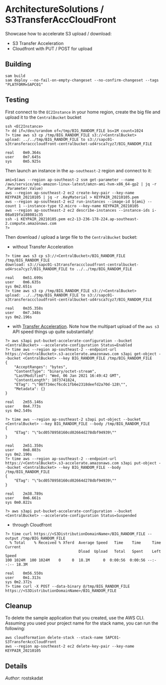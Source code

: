 # ArchitectureSolutions / S3TransferAccCloudFront

Showcase how to accelerate S3 upload / download:
* S3 Transfer Acceleration
* Cloudfront with PUT / POST for upload

## Building

```shell
sam build 
sam deploy --no-fail-on-empty-changeset --no-confirm-changeset --tags "PLATFORM=SAPC01" 
``` 

## Testing

First connect to the `EC2Instance` in your home region, create the big file and upload it to the `CentralBucket` bucket

```shell
ssh <EC2Instance>
?> dd if=/dev/urandom of=/tmp/BIG_RANDOM_FILE bs=1M count=1024
?> time aws s3 cp /tmp/BIG_RANDOM_FILE s3://<CentralBucket>
upload: ../../tmp/BIG_RANDOM_FILE to s3://sapc01-s3transferacccloudfront-centralbucket-ud4rsca7cyz7/BIG_RANDOM_FILE

real	0m9.364s
user	0m7.645s
sys	    0m5.925s
```

Then launch an instance in the `ap-southeast-2` region and connect to it:

```shell
ami=$(aws --region ap-southeast-2 ssm get-parameter --name /aws/service/ami-amazon-linux-latest/amzn-ami-hvm-x86_64-gp2 | jq -r .Parameter.Value)
aws --region ap-southeast-2 ec2 create-key-pair --key-name KEYPAIR_20210105 | jq -r .KeyMaterial > KEYPAIR_20210105.pem
aws --region ap-southeast-2 ec2 run-instances --image-id ${ami} --count 1 --instance-type t2.micro --key-name KEYPAIR_20210105
aws --region ap-southeast-2 ec2 describe-instances --instance-ids i-08a019fa188081c35
ssh -i KEYPAIR_20210105.pem ec2-13-236-178-224.ap-southeast-2.compute.amazonaws.com
?> 
```

Then download / upload a large file to the `CentralBucket` bucket:

* without Transfer Acceleration 

```shell
?> time aws s3 cp s3://<CentralBucket>/BIG_RANDOM_FILE /tmp/BIG_RANDOM_FILE 
download: s3://sapc01-s3transferacccloudfront-centralbucket-ud4rsca7cyz7/BIG_RANDOM_FILE to ../../tmp/BIG_RANDOM_FILE

real	0m51.699s
user	0m6.635s
sys	0m2.651s
?> time aws s3 cp /tmp/BIG_RANDOM_FILE s3://<CentralBucket>
upload: ../../tmp/BIG_RANDOM_FILE to s3://sapc01-s3transferacccloudfront-centralbucket-ud4rsca7cyz7/BIG_RANDOM_FILE

real	0m35.358s
user	0m7.348s
sys	0m2.196s
```

* with [Transfer Acceleration](https://docs.aws.amazon.com/AmazonS3/latest/dev/transfer-acceleration.html#transfer-acceleration-getting-started). Note how the multipart upload of the `aws s3` API speed things up quite substantially!
```shell
?> aws s3api put-bucket-accelerate-configuration --bucket <CentralBucket> --accelerate-configuration Status=Enabled
?> time aws --region ap-southeast-2 --endpoint-url https://<CentralBucket>.s3-accelerate.amazonaws.com s3api get-object --bucket <CentralBucket> --key BIG_RANDOM_FILE /tmp/BIG_RANDOM_FILE
{
    "AcceptRanges": "bytes", 
    "ContentType": "binary/octet-stream", 
    "LastModified": "Wed, 06 Jan 2021 16:49:42 GMT", 
    "ContentLength": 1073741824, 
    "ETag": "\"98f734ecf6cdc1fb6e2318deefd2a70d-128\"", 
    "Metadata": {}
}

real	2m55.146s
user	0m4.773s
sys	0m2.549s

?> time aws --region ap-southeast-2 s3api put-object --bucket <CentralBucket> --key BIG_RANDOM_FILE --body /tmp/BIG_RANDOM_FILE
{
    "ETag": "\"bcd0578958160cd02664d278dbf94939\""
}

real	2m51.350s
user	0m8.083s
sys	0m2.190s
?> time aws --region ap-southeast-2 --endpoint-url https://<CentralBucket>.s3-accelerate.amazonaws.com s3api put-object --bucket <CentralBucket> --key BIG_RANDOM_FILE --body /tmp/BIG_RANDOM_FILE
{
    "ETag": "\"bcd0578958160cd02664d278dbf94939\""
}

real	2m38.789s
user	0m6.661s
sys	0m0.822s

?> aws s3api put-bucket-accelerate-configuration --bucket <CentralBucket> --accelerate-configuration Status=Suspended

```

* through Cloudfront

```shell
?> time curl https://<S3DistributionDomainName>/BIG_RANDOM_FILE --output /tmp/BIG_RANDOM_FILE
  % Total    % Received % Xferd  Average Speed   Time    Time     Time  Current
                                 Dload  Upload   Total   Spent    Left  Speed
100 1024M  100 1024M    0     0  18.1M      0  0:00:56  0:00:56 --:--:-- 18.3M

real	0m56.550s
user	0m1.313s
sys	0m2.372s
?> time curl -X POST --data-binary @/tmp/BIG_RANDOM_FILE https://<S3DistributionDomainName>/BIG_RANDOM_FILE

```

## Cleanup

To delete the sample application that you created, use the AWS CLI. Assuming you used your project name for the stack name, you can run the following:

```shell
aws cloudformation delete-stack --stack-name SAPC01-S3TransferAccCloudFront
aws --region ap-southeast-2 ec2 delete-key-pair --key-name KEYPAIR_20210105
```

## Details

*Author*: rostskadat
